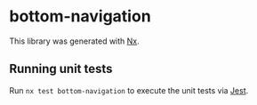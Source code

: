 # bottom-navigation

This library was generated with [Nx](https://nx.dev).

## Running unit tests

Run `nx test bottom-navigation` to execute the unit tests via [Jest](https://jestjs.io).
